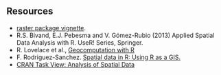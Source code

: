 ---
---

## Resources

- [raster package vignette](http://cran.r-project.org/web/packages/raster/vignettes/Raster.pdf).
- R.S. Bivand, E.J. Pebesma and V. Gómez-Rubio (2013) Applied Spatial Data Analysis with R. UseR! Series, Springer.
- R. Lovelace et al., [Geocomputation with R](https://geocompr.robinlovelace.net/)
- F. Rodriguez-Sanchez. [Spatial data in R: Using R as a GIS.](https://pakillo.github.io/R-GIS-tutorial/)
- [CRAN Task View: Analysis of Spatial Data](https://cran.r-project.org/web/views/Spatial.html)
